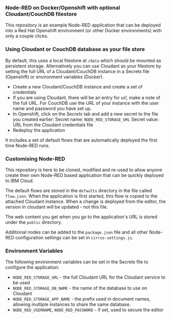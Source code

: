 ### Node-RED on Docker/Openshift with optional Cloudant/CouchDB filestore

This repository is an example Node-RED application that can be deployed into
a Red Hat Openshift environment (or other Docker environments) with only a couple clicks.

### Using Cloudant or CouchDB database as your file store

By default, this uses a local filestore at `/data` which should be mounted as persistent
storage. Alternatively you can use Cloudant as your filestore by setting the full URL of a Cloudant/CouchDB instance in a 
Secrets file (Openshift) or environment variables (Docker).

- Create a new Cloudant/CouchDB instance and create a set of credentials
- If you are using Cloudant, there will be an entry for *url*, make a note of the full URL. For CouchDB use the URL of your instance with the user name and password you have set up.
- In Openshift, click on the *Secrets* tab and add a new secret to the file you created earlier:
   Secret name: `NODE_RED_STORAGE_URL`
   Secret value: URL from the Cloudant credentials file
- Redeploy the application

It includes a set of default flows that are automatically deployed the first time
Node-RED runs.

### Customising Node-RED

This repository is here to be cloned, modified and re-used to allow anyone create
their own Node-RED based application that can be quickly deployed to IBM Cloud.

The default flows are stored in the `defaults` directory in the file called `flow.json`.
When the application is first started, this flow is copied to the attached Cloudant
instance. When a change is deployed from the editor, the version in cloudant will
be updated - not this file.

The web content you get when you go to the application's URL is stored under the
`public` directory.

Additional nodes can be added to the `package.json` file and all other Node-RED
configuration settings can be set in `cirrus-settings.js`.


### Environment Variables

The following environment variables can be set in the Secrets file to configure the application:

 - `NODE_RED_STORAGE_URL` - the full Cloudant URL for the Cloudant service to be used
 - `NODE_RED_STORAGE_DB_NAME` - the name of the database to use on Cloudant
 - `NODE_RED_STORAGE_APP_NAME` - the prefix used in document names, allowing multiple instances
    to share the same database.
 - `NODE_RED_USERNAME`, `NODE_RED_PASSWORD` - if set, used to secure the editor
